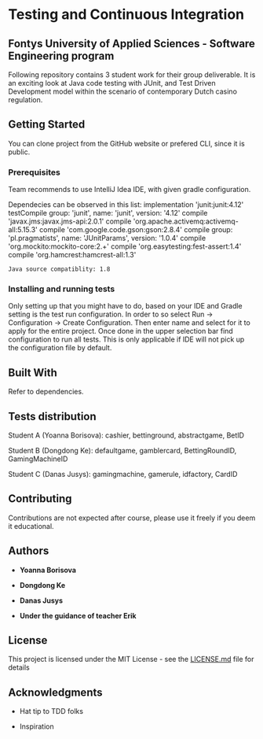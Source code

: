 # Testing and Continuous Integration 
## Fontys University of Applied Sciences - Software Engineering program


Following repository contains 3 student work for their group deliverable. It is an exciting look at Java code testing with JUnit, and Test Driven Development model within the scenario of contemporary Dutch casino regulation.


## Getting Started

You can clone project from the GitHub website or prefered CLI, since it is public.


### Prerequisites

Team recommends to use IntelliJ Idea IDE, with given gradle configuration.

Dependecies can be observed in this list:
    implementation 'junit:junit:4.12'
    testCompile group: 'junit', name: 'junit', version: '4.12'
    compile 'javax.jms:javax.jms-api:2.0.1'
    compile 'org.apache.activemq:activemq-all:5.15.3'
    compile 'com.google.code.gson:gson:2.8.4'
    compile group: 'pl.pragmatists', name: 'JUnitParams', version: '1.0.4'
    compile 'org.mockito:mockito-core:2.+'
    compile 'org.easytesting:fest-assert:1.4'
    compile 'org.hamcrest:hamcrest-all:1.3'

    Java source compatiblity: 1.8

### Installing and running tests

Only setting up that you might have to do, based on your IDE and Gradle setting is the test run configuration. In order to so select Run -> Configuration -> Create Configuration. Then enter name and select for it to apply for the entire project. Once done in the upper selection bar find configuration to run all tests. This is only applicable if IDE will not pick up the configuration file by default.


## Built With

Refer to dependencies.

## Tests distribution
Student A (Yoanna Borisova): cashier, bettinground, abstractgame, BetID

Student B (Dongdong Ke): defaultgame, gamblercard, BettingRoundID, GamingMachineID

Student C (Danas Jusys): gamingmachine, gamerule, idfactory, CardID

## Contributing

Contributions are not expected after course, please use it freely if you deem it educational.


## Authors

* **Yoanna Borisova**
* **Dongdong Ke**
* **Danas Jusys**

* **Under the guidance of teacher Erik**


## License

This project is licensed under the MIT License - see the [LICENSE.md](LICENSE.md) file for details

## Acknowledgments

* Hat tip to TDD folks

* Inspiration
